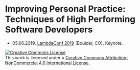 # Improving Personal Practice: Techniques of High Performing Software Developers

- 05.06.2019. [LambdaConf 2019](https://lambdaconf.zohobackstage.com/LambdaConf2019) (Boulder, CO). Keynote.

<a rel="license" href="http://creativecommons.org/licenses/by-nc/4.0/"><img alt="Creative Commons License" style="border-width:0" src="https://i.creativecommons.org/l/by-nc/4.0/88x31.png" /></a><br />This work is licensed under a <a rel="license" href="http://creativecommons.org/licenses/by-nc/4.0/">Creative Commons Attribution-NonCommercial 4.0 International License</a>.